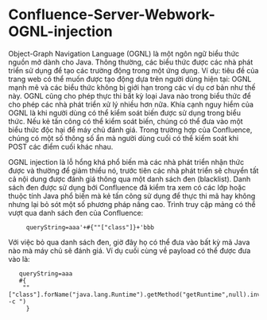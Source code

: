 # Confluence-Server-Webwork-OGNL-injection
  Object-Graph Navigation Language (OGNL) là một ngôn ngữ biểu thức nguồn mở dành cho Java. Thông thường, các biểu thức được các nhà phát triển sử dụng để tạo các trường động trong một ứng dụng. Ví dụ: tiêu đề của trang web có thể muốn được tạo động dựa trên người dùng hiện tại: OGNL mạnh mẽ và các biểu thức không bị giới hạn trong các ví dụ cơ bản như thế này. OGNL cũng cho phép thực thi bất kỳ loại Java nào trong biểu thức để cho phép các nhà phát triển xử lý nhiều hơn nữa. Khía cạnh nguy hiểm của OGNL là khi người dùng có thể kiểm soát biến được sử dụng trong biểu thức. Nếu kẻ tấn công có thể kiểm soát biến, chúng có thể đưa vào một biểu thức độc hại để máy chủ đánh giá. Trong trường hợp của Confluence, chúng có một số thông số ẩn mà người dùng cuối có thể kiểm soát khi POST các điểm cuối khác nhau.
  
  


  
 OGNL injection là lỗ hổng khá phổ biến mà các nhà phát triển nhận thức được và thường để giảm thiểu nó, trước tiên các nhà phát triển sẽ chuyển tất cả nội dung được đánh giá thông qua một danh sách đen (blacklist). Danh sách đen được sử dụng bởi Confluence đã kiểm tra xem có các lớp hoặc thuộc tính Java phổ biến mà kẻ tấn công sử dụng để thực thi mã hay không nhưng lại bỏ sót một số phương pháp nâng cao.
 Trình truy cập mảng có thể vượt qua danh sách đen của Confluence:
 
         queryString=aaa'+#{""["class"]}+'bbb
 Với việc bỏ qua danh sách đen, giờ đây họ có thể đưa vào bất kỳ mã Java nào mà máy chủ sẽ đánh giá. Ví dụ cuối cùng về payload có thể được đưa vào là:
 
       queryString=aaa
       #{
        ""["class"].forName("java.lang.Runtime").getMethod("getRuntime",null).invoke(null,null).exec("/bin/bash -c ")
         }
         
      
   
   
